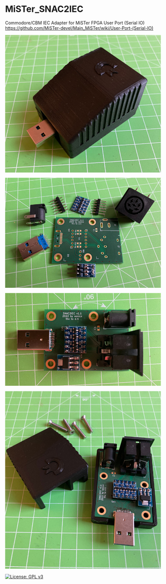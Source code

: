 # MiSTer_SNAC2IEC
Commodore/CBM IEC Adapter for MiSTer FPGA User Port (Serial IO)  
https://github.com/MiSTer-devel/Main_MiSTer/wiki/User-Port-(Serial-IO)  
  
![Case](https://github.com/venice1200/MiSTer_SNAC2IEC/blob/main/Pictures/Case.jpg?raw=true)  
  
![Case](https://github.com/venice1200/MiSTer_SNAC2IEC/blob/main/Pictures/Parts.jpg?raw=true)  
  
![Case](https://github.com/venice1200/MiSTer_SNAC2IEC/blob/main/Pictures/Complete.jpg?raw=true)  
  
![Case](https://github.com/venice1200/MiSTer_SNAC2IEC/blob/main/Pictures/Case_Open.jpg?raw=true)  
  
[![License: GPL v3](https://img.shields.io/badge/License-GPLv3-blue.svg)](https://www.gnu.org/licenses/gpl-3.0)
